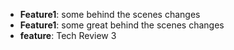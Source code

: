 - **Feature1**: some behind the scenes changes
- **Feature1**: some great behind the scenes changes
- **feature**: Tech Review 3
